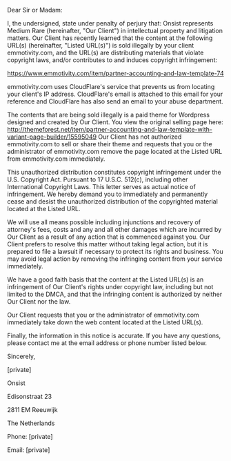 Dear Sir or Madam:

I, the undersigned, state under penalty of perjury that: Onsist represents
Medium Rare (hereinafter, "Our Client") in intellectual property and
litigation matters. Our Client has recently learned that the content at the
following URL(s) (hereinafter, "Listed URL(s)") is sold illegally by your
client emmotivity.com, and the URL(s) are distributing materials that
violate copyright laws, and/or contributes to and induces copyright
infringement:

https://www.emmotivity.com/item/partner-accounting-and-law-template-74

emmotivity.com uses CloudFlare's service that prevents us from locating your
client's IP address. CloudFlare's email is attached to this email for your
reference and CloudFlare has also send an email to your abuse department.

The contents that are being sold illegally is a paid theme for Wordpress
designed and created by Our Client. You view the original selling page here:
http://themeforest.net/item/partner-accounting-and-law-template-with-variant-page-builder/15595049 Our Client has not authorized emmotivity.com to sell
or share their theme and requests that you or the administrator of
emmotivity.com remove the page located at the Listed URL from emmotivity.com
immediately.

This unauthorized distribution constitutes copyright infringement under the
U.S. Copyright Act. Pursuant to 17 U.S.C. 512(c), including other
International Copyright Laws. This letter serves as actual notice of
infringement. We hereby demand you to immediately and permanently cease and
desist the unauthorized distribution of the copyrighted material located at
the Listed URL.

We will use all means possible including injunctions and recovery of
attorney's fees, costs and any and all other damages which are incurred by
Our Client as a result of any action that is commenced against you. Our
Client prefers to resolve this matter without taking legal action, but it is
prepared to file a lawsuit if necessary to protect its rights and business.
You may avoid legal action by removing the infringing content from your
service immediately.

We have a good faith basis that the content at the Listed URL(s) is an
infringement of Our Client's rights under copyright law, including but not
limited to the DMCA, and that the infringing content is authorized by
neither Our Client nor the law.

Our Client requests that you or the administrator of emmotivity.com
immediately take down the web content located at the Listed URL(s).

Finally, the information in this notice is accurate. If you have any
questions, please contact me at the email address or phone number listed
below.

Sincerely,

[private]

Onsist

Edisonstraat 23

2811 EM Reeuwijk

The Netherlands

Phone: [private]

Email: [private]
